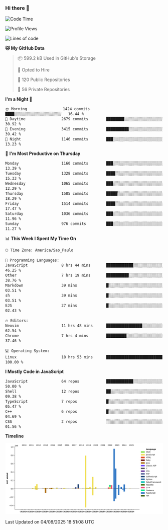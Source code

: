 ### Hi there 👋

<!--START_SECTION:waka-->
![Code Time](http://img.shields.io/badge/Code%20Time-7%2C317%20hrs%202%20mins-blue)

![Profile Views](http://img.shields.io/badge/Profile%20Views-4-blue)

![Lines of code](https://img.shields.io/badge/From%20Hello%20World%20I%27ve%20Written-3.6%20million%20lines%20of%20code-blue)

**🐱 My GitHub Data** 

> 📦 599.2 kB Used in GitHub's Storage 
 > 
> 💼 Opted to Hire
 > 
> 📜 120 Public Repositories 
 > 
> 🔑 56 Private Repositories 
 > 
**I'm a Night 🦉** 

```text
🌞 Morning                1424 commits        ████░░░░░░░░░░░░░░░░░░░░░   16.44 % 
🌆 Daytime                2679 commits        ████████░░░░░░░░░░░░░░░░░   30.92 % 
🌃 Evening                3415 commits        ██████████░░░░░░░░░░░░░░░   39.42 % 
🌙 Night                  1146 commits        ███░░░░░░░░░░░░░░░░░░░░░░   13.23 % 
```
📅 **I'm Most Productive on Thursday** 

```text
Monday                   1160 commits        ███░░░░░░░░░░░░░░░░░░░░░░   13.39 % 
Tuesday                  1328 commits        ████░░░░░░░░░░░░░░░░░░░░░   15.33 % 
Wednesday                1065 commits        ███░░░░░░░░░░░░░░░░░░░░░░   12.29 % 
Thursday                 1585 commits        █████░░░░░░░░░░░░░░░░░░░░   18.29 % 
Friday                   1514 commits        ████░░░░░░░░░░░░░░░░░░░░░   17.47 % 
Saturday                 1036 commits        ███░░░░░░░░░░░░░░░░░░░░░░   11.96 % 
Sunday                   976 commits         ███░░░░░░░░░░░░░░░░░░░░░░   11.27 % 
```


📊 **This Week I Spent My Time On** 

```text
🕑︎ Time Zone: America/Sao_Paulo

💬 Programming Languages: 
JavaScript               8 hrs 44 mins       ████████████░░░░░░░░░░░░░   46.25 % 
Other                    7 hrs 19 mins       ██████████░░░░░░░░░░░░░░░   38.76 % 
Markdown                 39 mins             █░░░░░░░░░░░░░░░░░░░░░░░░   03.51 % 
sh                       39 mins             █░░░░░░░░░░░░░░░░░░░░░░░░   03.51 % 
EJS                      27 mins             █░░░░░░░░░░░░░░░░░░░░░░░░   02.43 % 

🔥 Editors: 
Neovim                   11 hrs 48 mins      ████████████████░░░░░░░░░   62.54 % 
Chrome                   7 hrs 4 mins        █████████░░░░░░░░░░░░░░░░   37.46 % 

💻 Operating System: 
Linux                    18 hrs 53 mins      █████████████████████████   100.00 % 
```

**I Mostly Code in JavaScript** 

```text
JavaScript               64 repos            ████████████░░░░░░░░░░░░░   50.00 % 
Shell                    12 repos            ██░░░░░░░░░░░░░░░░░░░░░░░   09.38 % 
TypeScript               7 repos             █░░░░░░░░░░░░░░░░░░░░░░░░   05.47 % 
C++                      6 repos             █░░░░░░░░░░░░░░░░░░░░░░░░   04.69 % 
CSS                      2 repos             ░░░░░░░░░░░░░░░░░░░░░░░░░   01.56 % 
```



**Timeline**

![Lines of Code chart](https://raw.githubusercontent.com/jampow/jampow/master/assets/bar_graph.png)


 Last Updated on 04/08/2025 18:51:08 UTC
<!--END_SECTION:waka-->
